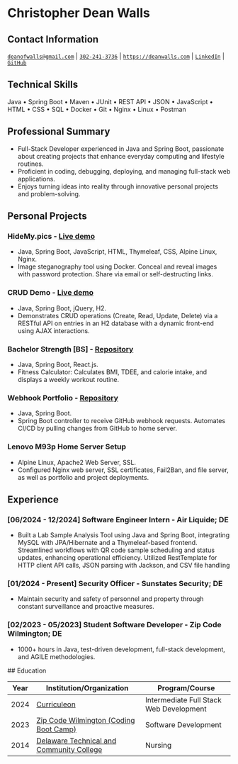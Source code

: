 <!-- <script src="http://code.jquery.com/jquery-1.4.2.min.js"></script> <script> var x = document.getElementsByClassName("site-footer-credits"); setTimeout(() => { x[0].remove(); }, 10); </script> -->

<div class="header-bar"></div>
<link rel="stylesheet" type="text/css" media="all" href="./style.css" />
<script>
    function downloadAsPDF() {
        window.location.href = 'resume.pdf';
    }
</script>
<meta property="og:title" content="Dean-Walls-Public-Portfolio" />

<!-- <button onclick="downloadAsPDF()">Download Resume As PDF</button> -->

# Christopher Dean Walls
## Contact Information
[`deanofwalls@gmail.com`](mailto:deanofwalls@gmail.com) | [`302-241-3736`](tel:+1-302-241-3736) | [`https://deanwalls.com`](https://deanwalls.com) | [`LinkedIn`](https://www.linkedin.com/in/deanofwalls/) | [`GitHub`](https://github.com/deanOfWalls)

## Technical Skills
Java • Spring Boot • Maven • JUnit • REST API • JSON • JavaScript • HTML • CSS • SQL • Docker • Git • Nginx • Linux • Postman

## Professional Summary
* Full-Stack Developer experienced in Java and Spring Boot, passionate about creating projects that enhance everyday computing and lifestyle routines.
* Proficient in coding, debugging, deploying, and managing full-stack web applications.
* Enjoys turning ideas into reality through innovative personal projects and problem-solving.

## Personal Projects
### HideMy.pics - [Live demo](https://hidemy.pics)
* Java, Spring Boot, JavaScript, HTML, Thymeleaf, CSS, Alpine Linux, Nginx.
* Image steganography tool using Docker. Conceal and reveal images with password protection. Share via email or self-destructing links.

### CRUD Demo - [Live demo](http://crud_demo.deanwalls.com)
* Java, Spring Boot, jQuery, H2.
* Demonstrates CRUD operations (Create, Read, Update, Delete) via a RESTful API on entries in an H2 database with a dynamic front-end using AJAX interactions.

### Bachelor Strength [BS] - [Repository](https://github.com/deanOfWalls/bachelor.strength)
* Java, Spring Boot, React.js.
* Fitness Calculator: Calculates BMI, TDEE, and calorie intake, and displays a weekly workout routine.

### Webhook Portfolio - [Repository](https://github.com/deanOfWalls/webhook_portfolio)
* Java, Spring Boot.
* Spring Boot controller to receive GitHub webhook requests. Automates CI/CD by pulling changes from GitHub to home server.

### Lenovo M93p Home Server Setup
* Alpine Linux, Apache2 Web Server, SSL.
* Configured Nginx web server, SSL certificates, Fail2Ban, and file server, as well as portfolio and project deployments.

## Experience
### [06/2024 - 12/2024] Software Engineer Intern - Air Liquide; DE
* Built a Lab Sample Analysis Tool using Java and Spring Boot, integrating MySQL with JPA/Hibernate and a Thymeleaf-based frontend. Streamlined workflows with QR code sample scheduling and status updates, enhancing operational efficiency. Utilized RestTemplate for HTTP client API calls, JSON parsing with Jackson, and CSV file handling

### [01/2024 - Present] Security Officer - Sunstates Security; DE
* Maintain security and safety of personnel and property through constant surveillance and proactive measures.

### [02/2023 - 05/2023] Student Software Developer - Zip Code Wilmington; DE
* 1000+ hours in Java, test-driven development, full-stack development, and AGILE methodologies.

<div class="experience-education-space"></div>
## Education

| Year | Institution/Organization | Program/Course |
|------|---------------------------|----------------|
| 2024 | [Curriculeon](curriculeon_certificate.pdf) | Intermediate Full Stack Web Development |
| 2023 | [Zip Code Wilmington (Coding Boot Camp)](zipcode.pdf) | Software Development |
| 2014 | [Delaware Technical and Community College](lpnDiploma.pdf) | Nursing |
